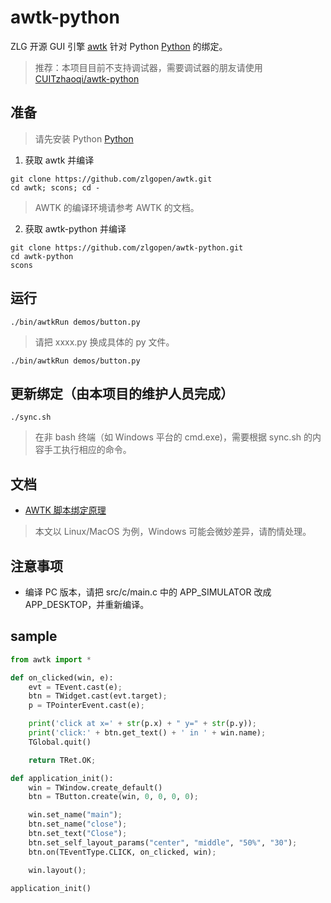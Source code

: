 # awtk-python

ZLG 开源 GUI 引擎 [awtk](https://github.com/zlgopen/awtk) 针对 Python [Python](https://python.org) 的绑定。

>推荐：本项目目前不支持调试器，需要调试器的朋友请使用 [CUITzhaoqi/awtk-python](https://github.com/CUITzhaoqi/awtk-python)

## 准备

> 请先安装 Python [Python](https://python.org)

1. 获取 awtk 并编译

```
git clone https://github.com/zlgopen/awtk.git
cd awtk; scons; cd -
```

> AWTK 的编译环境请参考 AWTK 的文档。

2. 获取 awtk-python 并编译

```
git clone https://github.com/zlgopen/awtk-python.git
cd awtk-python
scons
```

## 运行

```
./bin/awtkRun demos/button.py
```

> 请把 xxxx.py 换成具体的 py 文件。

```
./bin/awtkRun demos/button.py
```

## 更新绑定（由本项目的维护人员完成）

```
./sync.sh
```

> 在非 bash 终端（如 Windows 平台的 cmd.exe)，需要根据 sync.sh 的内容手工执行相应的命令。

## 文档

* [AWTK 脚本绑定原理](https://github.com/zlgopen/awtk/blob/master/docs/script_binding.md)

> 本文以 Linux/MacOS 为例，Windows 可能会微妙差异，请酌情处理。

## 注意事项

* 编译 PC 版本，请把 src/c/main.c 中的 APP\_SIMULATOR 改成 APP\_DESKTOP，并重新编译。

## sample

```python
from awtk import *

def on_clicked(win, e): 
    evt = TEvent.cast(e);
    btn = TWidget.cast(evt.target);
    p = TPointerEvent.cast(e);

    print('click at x=' + str(p.x) + " y=" + str(p.y));
    print('click:' + btn.get_text() + ' in ' + win.name);
    TGlobal.quit()

    return TRet.OK;

def application_init():
    win = TWindow.create_default()
    btn = TButton.create(win, 0, 0, 0, 0); 

    win.set_name("main");
    btn.set_name("close");
    btn.set_text("Close");
    btn.set_self_layout_params("center", "middle", "50%", "30");
    btn.on(TEventType.CLICK, on_clicked, win);

    win.layout();

application_init()
```
